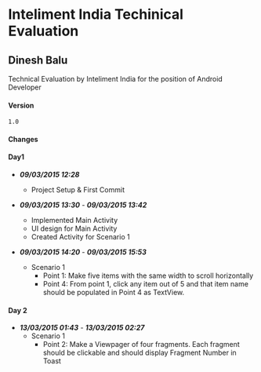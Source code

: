 # Inteliment India Techinical Evaluation
## Dinesh Balu
Technical Evaluation by Inteliment India for the position of Android Developer

#### Version 
    1.0
  

#### Changes

#### Day1
  - ***09/03/2015 12:28***
    - Project Setup & First Commit
  - ***09/03/2015 13:30*** - ***09/03/2015 13:42***
    - Implemented Main Activity
    - UI design for Main Activity
    - Created Activity for Scenario 1
    

  - ***09/03/2015 14:20*** - ***09/03/2015 15:53*** 
    - Scenario 1
        - Point 1: Make five items with the same width to scroll horizontally
        - Point 4: From point 1, click any item out of 5 and that item name should be populated in Point 4 as TextView.

#### Day 2
  - ***13/03/2015 01:43*** - ***13/03/2015 02:27***
    - Scenario 1
        - Point 2: Make a Viewpager of four fragments. Each fragment should be clickable and should display Fragment Number in Toast
